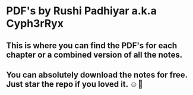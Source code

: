 # PDF's by Rushi Padhiyar a.k.a Cyph3rRyx

## This is where you can find the PDF's for each chapter or a combined version of all the notes.

## You can absolutely download the notes for free. Just star the repo if you loved it. ☺️💫
